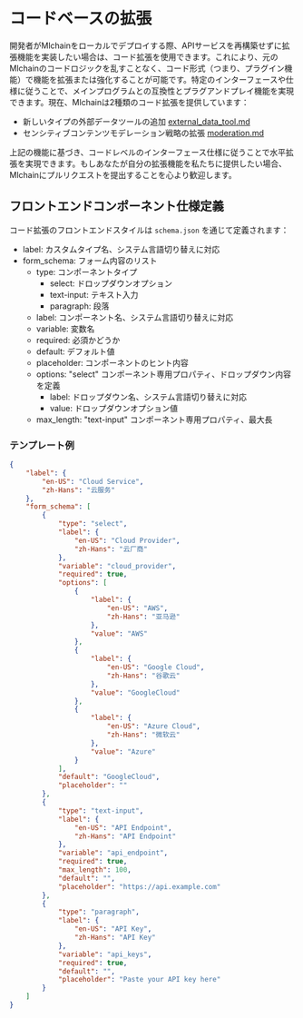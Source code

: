 # コードベースの拡張

開発者がMlchainをローカルでデプロイする際、APIサービスを再構築せずに拡張機能を実装したい場合は、コード拡張を使用できます。これにより、元のMlchainのコードロジックを乱すことなく、コード形式（つまり、プラグイン機能）で機能を拡張または強化することが可能です。特定のインターフェースや仕様に従うことで、メインプログラムとの互換性とプラグアンドプレイ機能を実現できます。現在、Mlchainは2種類のコード拡張を提供しています：

* 新しいタイプの外部データツールの追加 [external_data_tool.md](external_data_tool.md "mention")
* センシティブコンテンツモデレーション戦略の拡張 [moderation.md](moderation.md "mention")

上記の機能に基づき、コードレベルのインターフェース仕様に従うことで水平拡張を実現できます。もしあなたが自分の拡張機能を私たちに提供したい場合、Mlchainにプルリクエストを提出することを心より歓迎します。

## フロントエンドコンポーネント仕様定義

コード拡張のフロントエンドスタイルは `schema.json` を通じて定義されます：

* label: カスタムタイプ名、システム言語切り替えに対応
* form_schema: フォーム内容のリスト
  * type: コンポーネントタイプ
    * select: ドロップダウンオプション
    * text-input: テキスト入力
    * paragraph: 段落
  * label: コンポーネント名、システム言語切り替えに対応
  * variable: 変数名
  * required: 必須かどうか
  * default: デフォルト値
  * placeholder: コンポーネントのヒント内容
  * options: "select" コンポーネント専用プロパティ、ドロップダウン内容を定義
    * label: ドロップダウン名、システム言語切り替えに対応
    * value: ドロップダウンオプション値
  * max_length: "text-input" コンポーネント専用プロパティ、最大長

### テンプレート例

```json
{
    "label": {
        "en-US": "Cloud Service",
        "zh-Hans": "云服务"
    },
    "form_schema": [
        {
            "type": "select",
            "label": {
                "en-US": "Cloud Provider",
                "zh-Hans": "云厂商"
            },
            "variable": "cloud_provider",
            "required": true,
            "options": [
                {
                    "label": {
                        "en-US": "AWS",
                        "zh-Hans": "亚马逊"
                    },
                    "value": "AWS"
                },
                {
                    "label": {
                        "en-US": "Google Cloud",
                        "zh-Hans": "谷歌云"
                    },
                    "value": "GoogleCloud"
                },
                {
                    "label": {
                        "en-US": "Azure Cloud",
                        "zh-Hans": "微软云"
                    },
                    "value": "Azure"
                }
            ],
            "default": "GoogleCloud",
            "placeholder": ""
        },
        {
            "type": "text-input",
            "label": {
                "en-US": "API Endpoint",
                "zh-Hans": "API Endpoint"
            },
            "variable": "api_endpoint",
            "required": true,
            "max_length": 100,
            "default": "",
            "placeholder": "https://api.example.com"
        },
        {
            "type": "paragraph",
            "label": {
                "en-US": "API Key",
                "zh-Hans": "API Key"
            },
            "variable": "api_keys",
            "required": true,
            "default": "",
            "placeholder": "Paste your API key here"
        }
    ]
}
```